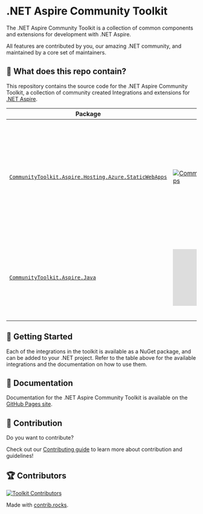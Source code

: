 # .NET Aspire Community Toolkit

The .NET Aspire Community Toolkit is a collection of common components and extensions for development with .NET Aspire.

All features are contributed by you, our amazing .NET community, and maintained by a core set of maintainers.

## 👀 What does this repo contain?

This repository contains the source code for the .NET Aspire Community Toolkit, a collection of community created Integrations and extensions for [.NET Aspire](https://aka.ms/dotnet/aspire).

| Package                                                                                                                                       | Latest stable                                                                                                                                                                                                                 | Latest Preview                                                                                                                                                                                                                                             | Description                                                                                                                                                                                                                  |
| --------------------------------------------------------------------------------------------------------------------------------------------- | ----------------------------------------------------------------------------------------------------------------------------------------------------------------------------------------------------------------------------- | ---------------------------------------------------------------------------------------------------------------------------------------------------------------------------------------------------------------------------------------------------------- | ---------------------------------------------------------------------------------------------------------------------------------------------------------------------------------------------------------------------------- |
| [`CommunityToolkit.Aspire.Hosting.Azure.StaticWebApps`](https://communitytoolkit.github.io/aspire/integrations/hosting-azure-static-web-apps) | [![CommunityToolkit.Aspire.Hosting.Azure.StaticWebApps](https://img.shields.io/nuget/v/CommunityToolkit.Aspire.Hosting.Azure.StaticWebApps)](https://nuget.org/packages/CommunityToolkit.Aspire.Hosting.Azure.StaticWebApps/) | [![CommunityToolkit.Aspire.Hosting.Azure.StaticWebApps](https://img.shields.io/nuget/vpre/CommunityToolkit.Aspire.Hosting.Azure.StaticWebApps)](https://github.com/CommunityToolkit/Aspire/pkgs/nuget/CommunityToolkit.Aspire.Hosting.Azure.StaticWebApps) | A hosting component for the [Azure Static Web Apps emulator](https://learn.microsoft.com/azure/static-web-apps/static-web-apps-cli-overview) (Note: this does not support deployment of a project to Azure Static Web Apps). |
| [`CommunityToolkit.Aspire.Java`](https://communitytoolkit.github.io/aspire/integrations/hosting-java)                                         | [![CommunityToolkit.Aspire.Java](https://img.shields.io/nuget/v/CommunityToolkit.Aspire.Java)](https://nuget.org/packages/CommunityToolkit.Aspire.Java/)                                                                      | [![CommunityToolkit.Aspire.Java](https://img.shields.io/nuget/vpre/CommunityToolkit.Aspire.Java)](https://github.com/CommunityToolkit/Aspire/pkgs/nuget/CommunityToolkit.Aspire.Hosting.Java)                                                              | A component for running Java code in .NET Aspire either using the local JDK or using a container.                                                                                                                            |

## 🙌 Getting Started

Each of the integrations in the toolkit is available as a NuGet package, and can be added to your .NET project. Refer to the table above for the available integrations and the documentation on how to use them.

## 📃 Documentation

Documentation for the .NET Aspire Community Toolkit is available on the [GitHub Pages site](https://communitytoolkit.github.io/aspire/).

## 🚀 Contribution

Do you want to contribute?

Check out our [Contributing guide](./CONTRIBUTING.md) to learn more about contribution and guidelines!

## 🏆 Contributors

[![Toolkit Contributors](https://contrib.rocks/image?repo=CommunityToolkit/aspire)](https://github.com/CommunityToolkit/aspire/graphs/contributors)

Made with [contrib.rocks](https://contrib.rocks).
